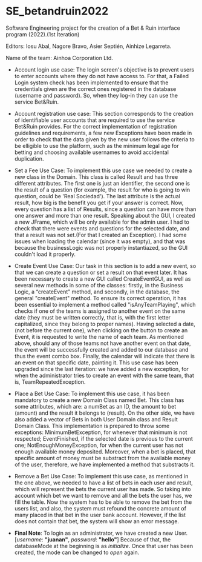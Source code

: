 # SE_betandruin2022
 Software Engineering project for the creation of a Bet &amp; Ruin interface program (2022).(1st Iteration)

 Editors: Iosu Abal, Nagore Bravo, Asier Septién, Ainhize Legarreta.
 
 Name of the team: Ainhoa Corporation Ltd.
 
 
 + Account login use case:
 The login screen's objective is to prevent users to enter accounts where they do not have access to. For that, a Failed Login system check has been implemented to
 ensure that the credentials given are the correct ones registered in the database (username and password). So, when they log-in they can use the service Bet&Ruin.
 
 
 
 + Account registration use case:
 This section corresponds to the creation of identifiable user accounts that are required to use the service Bet&Ruin provides. For the correct implementation of registration
 guidelines and requirements, a few new Exceptions have been made in order to check that the data given by the new user follows the criteria to be elligible to use the platform,
 such as the minimum legal age for betting and choosing available usernames to avoid accidental duplication.
 
 
 + Set a Fee Use Case:
 To implement this use case we needed to create a new class in the Domain. This class is called Result and has three different attributes.
 The first one is just an identifier, the second one is the result of a question (for example, the result for who is going to win question, could 
 be 'Real Sociedad'). The last attribute is the actual result, how big is the benefit you get if your answer is correct.
 Now, every question has a list of Results, since a question can have more than one answer and more than one result.
 Speaking about the GUI, I created a new JFrame, which will be only available for the admin user. I had to check that there were events and questions for the selected date, 
 and that a result was not set.(For that I created an Exception). I had some issues when loading the calendar (since it was empty), and that was because
 the businessLogic was not properly instantiazed, so the GUI couldn't load it properly.
 
 
 
 + Create Event Use Case: 
Our task in this section is to add a new event, so that we can create a question or set a result on that event later. It has been necessary to create a new GUI called CreateEventGUI, as well as several new methods in some of the classes: firstly, in the Business Logic, a “createEvent” method, and secondly, in the database, the general "createEvent" method. To ensure its correct operation, it has been essential to implement a method called "isAnyTeamPlaying", which checks if one of the teams is assigned to another event on the same date (they must be written correctly, that is, with the first letter capitalized, since they belong to proper names). Having selected a date, (not before the current one), when clicking on the button to create an Event, it is requested to write the name of each team. As mentioned above, should any of those teams not have another event on that date, the event will be successfully created and added to our database and thus the event combo box. Finally, the calendar will indicate that there is an event on that specific date, painting it.
This use case has been upgraded since the last iteration: we have added a new exception, for when the administrator tries to create an event with the same team, that is, TeamRepeatedException.


+ Place a Bet Use Case:
To implement this use case, it has been mandatory to create a new Domain Class named Bet. This class has some attributes, which are: a numBet as an ID, the amount to bet (amount) and the result it belongs to (result). On the other side, we have also added a vector of Bets in both User Domain class and Result Domain Class. This implementation is prepared to throw some exceptions:  MinimumBetException, for whenever that minimum is not respected; EventFinished, if the selected date is previous to the current one; NotEnoughMoneyException, for when the current user has not enough available money deposited. Moreover, when a bet is placed, that specific amount of money must be substract from the available money of the user, therefore, we have implemented a method that substracts it.



+ Remove a Bet Use Case:
  To implement this use case, as mentioned in the one above, we needed to have a list of bets in each user and result, which will represent
  the bets the current user has made. So taking into account which bet we want to remove and all the bets the user has, we fill the table. Now the system has to be able to remove the bet from the users list, and also, the system must refound the concrete amount of many placed in that bet in the user bank account. However, if the list does not contain that bet, the system will show an error message.


+ **Final Note**:
To login as an administrator, we have created a new User.[*username*: **"juanan"**, *password*: **"hello"**]
	Because of that, the databaseMode at the beginning is as *initialize*. Once that user has been created, the mode can be changed to *open* again.
 